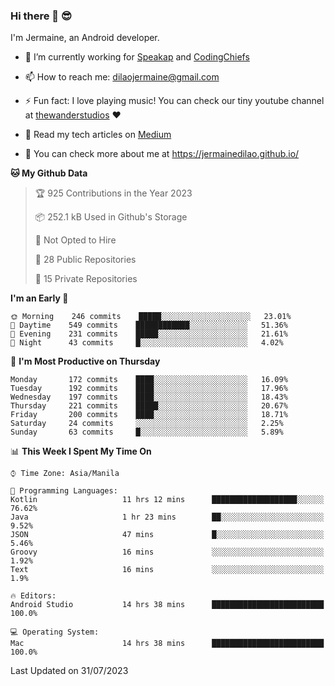 ### Hi there 👋 😎
I'm Jermaine, an Android developer.

- 🔭 I’m currently working for [Speakap](https://www.speakap.com/) and [CodingChiefs](https://codingchiefs.com/en/)

- 📫 How to reach me: dilaojermaine@gmail.com

- ⚡ Fun fact: I love playing music! You can check our tiny youtube channel at [thewanderstudios](https://www.youtube.com/thewanderstudios) ♥️

- 📖 Read my tech articles on [Medium](https://jermainedilao.medium.com/)

- 👀 You can check more about me at https://jermainedilao.github.io/

<!--
**jermainedilao/jermainedilao** is a ✨ _special_ ✨ repository because its `README.md` (this file) appears on your GitHub profile.

Here are some ideas to get you started:

- 🔭 I’m currently working on ...
- 🌱 I’m currently learning ...
- 👯 I’m looking to collaborate on ...
- 🤔 I’m looking for help with ...
- 💬 Ask me about ...
- 📫 How to reach me: ...
- 😄 Pronouns: ...
- ⚡ Fun fact: ...
-->

<!--START_SECTION:waka-->
**🐱 My Github Data** 

> 🏆 925 Contributions in the Year 2023
 > 
> 📦 252.1 kB Used in Github's Storage 
 > 
> 🚫 Not Opted to Hire
 > 
> 📜 28 Public Repositories 
 > 
> 🔑 15 Private Repositories  
 > 
**I'm an Early 🐤** 

```text
🌞 Morning    246 commits    █████░░░░░░░░░░░░░░░░░░░░   23.01% 
🌆 Daytime    549 commits    ████████████░░░░░░░░░░░░░   51.36% 
🌃 Evening    231 commits    █████░░░░░░░░░░░░░░░░░░░░   21.61% 
🌙 Night      43 commits     █░░░░░░░░░░░░░░░░░░░░░░░░   4.02%

```
📅 **I'm Most Productive on Thursday** 

```text
Monday       172 commits    ████░░░░░░░░░░░░░░░░░░░░░   16.09% 
Tuesday      192 commits    ████░░░░░░░░░░░░░░░░░░░░░   17.96% 
Wednesday    197 commits    ████░░░░░░░░░░░░░░░░░░░░░   18.43% 
Thursday     221 commits    █████░░░░░░░░░░░░░░░░░░░░   20.67% 
Friday       200 commits    ████░░░░░░░░░░░░░░░░░░░░░   18.71% 
Saturday     24 commits     ░░░░░░░░░░░░░░░░░░░░░░░░░   2.25% 
Sunday       63 commits     █░░░░░░░░░░░░░░░░░░░░░░░░   5.89%

```


📊 **This Week I Spent My Time On** 

```text
⌚︎ Time Zone: Asia/Manila

💬 Programming Languages: 
Kotlin                   11 hrs 12 mins      ███████████████████░░░░░░   76.62% 
Java                     1 hr 23 mins        ██░░░░░░░░░░░░░░░░░░░░░░░   9.52% 
JSON                     47 mins             █░░░░░░░░░░░░░░░░░░░░░░░░   5.46% 
Groovy                   16 mins             ░░░░░░░░░░░░░░░░░░░░░░░░░   1.92% 
Text                     16 mins             ░░░░░░░░░░░░░░░░░░░░░░░░░   1.9%

🔥 Editors: 
Android Studio           14 hrs 38 mins      █████████████████████████   100.0%

💻 Operating System: 
Mac                      14 hrs 38 mins      █████████████████████████   100.0%

```


 Last Updated on 31/07/2023
<!--END_SECTION:waka-->
